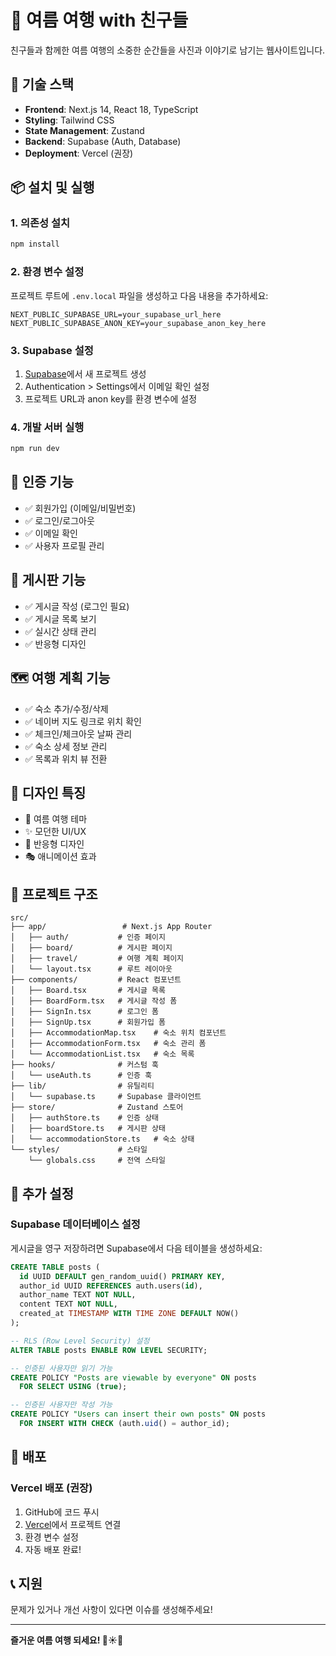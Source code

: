 # 🌴 여름 여행 with 친구들

친구들과 함께한 여름 여행의 소중한 순간들을 사진과 이야기로 남기는 웹사이트입니다.

## 🚀 기술 스택

- **Frontend**: Next.js 14, React 18, TypeScript
- **Styling**: Tailwind CSS
- **State Management**: Zustand
- **Backend**: Supabase (Auth, Database)
- **Deployment**: Vercel (권장)

## 📦 설치 및 실행

### 1. 의존성 설치

```bash
npm install
```

### 2. 환경 변수 설정

프로젝트 루트에 `.env.local` 파일을 생성하고 다음 내용을 추가하세요:

```env
NEXT_PUBLIC_SUPABASE_URL=your_supabase_url_here
NEXT_PUBLIC_SUPABASE_ANON_KEY=your_supabase_anon_key_here
```

### 3. Supabase 설정

1. [Supabase](https://supabase.com)에서 새 프로젝트 생성
2. Authentication > Settings에서 이메일 확인 설정
3. 프로젝트 URL과 anon key를 환경 변수에 설정

### 4. 개발 서버 실행

```bash
npm run dev
```

## 🔐 인증 기능

- ✅ 회원가입 (이메일/비밀번호)
- ✅ 로그인/로그아웃
- ✅ 이메일 확인
- ✅ 사용자 프로필 관리

## 📝 게시판 기능

- ✅ 게시글 작성 (로그인 필요)
- ✅ 게시글 목록 보기
- ✅ 실시간 상태 관리
- ✅ 반응형 디자인

## 🗺️ 여행 계획 기능

- ✅ 숙소 추가/수정/삭제
- ✅ 네이버 지도 링크로 위치 확인
- ✅ 체크인/체크아웃 날짜 관리
- ✅ 숙소 상세 정보 관리
- ✅ 목록과 위치 뷰 전환

## 🎨 디자인 특징

- 🌊 여름 여행 테마
- ✨ 모던한 UI/UX
- 📱 반응형 디자인
- 🎭 애니메이션 효과

## 📁 프로젝트 구조

```
src/
├── app/                 # Next.js App Router
│   ├── auth/           # 인증 페이지
│   ├── board/          # 게시판 페이지
│   ├── travel/         # 여행 계획 페이지
│   └── layout.tsx      # 루트 레이아웃
├── components/         # React 컴포넌트
│   ├── Board.tsx       # 게시글 목록
│   ├── BoardForm.tsx   # 게시글 작성 폼
│   ├── SignIn.tsx      # 로그인 폼
│   ├── SignUp.tsx      # 회원가입 폼
│   ├── AccommodationMap.tsx    # 숙소 위치 컴포넌트
│   ├── AccommodationForm.tsx   # 숙소 관리 폼
│   └── AccommodationList.tsx   # 숙소 목록
├── hooks/              # 커스텀 훅
│   └── useAuth.ts      # 인증 훅
├── lib/                # 유틸리티
│   └── supabase.ts     # Supabase 클라이언트
├── store/              # Zustand 스토어
│   ├── authStore.ts    # 인증 상태
│   ├── boardStore.ts   # 게시판 상태
│   └── accommodationStore.ts   # 숙소 상태
└── styles/             # 스타일
    └── globals.css     # 전역 스타일
```

## 🔧 추가 설정

### Supabase 데이터베이스 설정

게시글을 영구 저장하려면 Supabase에서 다음 테이블을 생성하세요:

```sql
CREATE TABLE posts (
  id UUID DEFAULT gen_random_uuid() PRIMARY KEY,
  author_id UUID REFERENCES auth.users(id),
  author_name TEXT NOT NULL,
  content TEXT NOT NULL,
  created_at TIMESTAMP WITH TIME ZONE DEFAULT NOW()
);

-- RLS (Row Level Security) 설정
ALTER TABLE posts ENABLE ROW LEVEL SECURITY;

-- 인증된 사용자만 읽기 가능
CREATE POLICY "Posts are viewable by everyone" ON posts
  FOR SELECT USING (true);

-- 인증된 사용자만 작성 가능
CREATE POLICY "Users can insert their own posts" ON posts
  FOR INSERT WITH CHECK (auth.uid() = author_id);
```

## 🚀 배포

### Vercel 배포 (권장)

1. GitHub에 코드 푸시
2. [Vercel](https://vercel.com)에서 프로젝트 연결
3. 환경 변수 설정
4. 자동 배포 완료!

## 📞 지원

문제가 있거나 개선 사항이 있다면 이슈를 생성해주세요!

---

**즐거운 여름 여행 되세요! 🌴☀️🌊**
